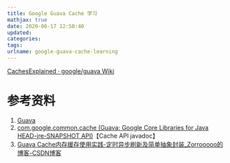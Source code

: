 ```yaml
---
title: Google Guava Cache 学习
mathjax: true
date: 2020-06-17 12:50:40
updated:
categories:
tags:
urlname: google-guava-cache-learning
---
```




<!-- more -->

[CachesExplained · google/guava Wiki](https://github.com/google/guava/wiki/CachesExplained)







# 参考资料

1. [Guava](https://guava.dev/)
2. [com.google.common.cache (Guava: Google Core Libraries for Java HEAD-jre-SNAPSHOT API)](https://guava.dev/releases/snapshot-jre/api/docs/)【Cache API javadoc】
3. [Guava Cache内存缓存使用实践-定时异步刷新及简单抽象封装_Zorrooooo的博客-CSDN博客](https://blog.csdn.net/u012859681/article/details/75220605)